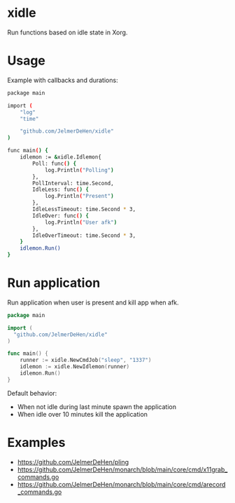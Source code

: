 # xidle

Run functions based on idle state in Xorg.

# Usage

Example with callbacks and durations:

```sh
package main

import (
	"log"
	"time"

	"github.com/JelmerDeHen/xidle"
)

func main() {
	idlemon := &xidle.Idlemon{
		Poll: func() {
			log.Println("Polling")
		},
		PollInterval: time.Second,
		IdleLess: func() {
			log.Println("Present")
		},
		IdleLessTimeout: time.Second * 3,
		IdleOver: func() {
			log.Println("User afk")
		},
		IdleOverTimeout: time.Second * 3,
	}
	idlemon.Run()
}
```

# Run application

Run application when user is present and kill app when afk.

```go
package main

import (
  "github.com/JelmerDeHen/xidle"
)

func main() {
	runner := xidle.NewCmdJob("sleep", "1337")
	idlemon := xidle.NewIdlemon(runner)
	idlemon.Run()
}
```

Default behavior:
- When not idle during last minute spawn the application
- When idle over 10 minutes kill the application

# Examples

- https://github.com/JelmerDeHen/pling
- https://github.com/JelmerDeHen/monarch/blob/main/core/cmd/x11grab_commands.go
- https://github.com/JelmerDeHen/monarch/blob/main/core/cmd/arecord_commands.go

